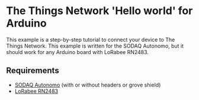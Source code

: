 # The Things Network 'Hello world' for Arduino

This example is a step-by-step tutorial to connect your device to The Things Network. This example is written for the SODAQ Autonomo, but it should work for any Arduino board with LoRabee RN2483.

## Requirements

- [SODAQ Autonomo](http://shop.sodaq.com/nl/sodaq-autonomo.html) (with or without headers or grove shield)
- [LoRabee RN2483](http://shop.sodaq.com/en/lorabee-rn2483.html)
